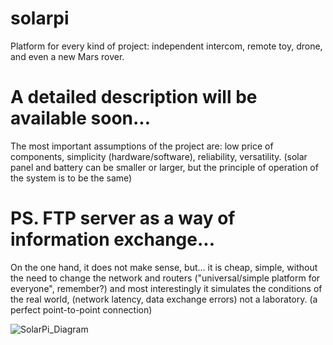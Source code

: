 # solarpi
Platform for every kind of project:
independent intercom, remote toy, drone, and even a new Mars rover.
# A detailed description will be available soon...

The most important assumptions of the project are:
low price of components, simplicity (hardware/software), reliability, versatility. (solar panel and battery can be smaller or larger,
but the principle of operation of the system is to be the same)

# PS. FTP server as a way of information exchange...
On the one hand, it does not make sense, but... it is cheap, simple, without the need to change the network and routers ("universal/simple platform for everyone", remember?)
and most interestingly it simulates the conditions of the real world, (network latency, data exchange errors) not a laboratory. (a perfect point-to-point connection)

![SolarPi_Diagram](https://user-images.githubusercontent.com/40343971/160515914-40334c9b-f9f9-404a-9b6e-0515d514477b.jpg)
